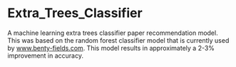 # Extra_Trees_Classifier
A machine learning extra trees classifier paper recommendation model. This was based on the random forest classifier model that is currently used by www.benty-fields.com. This model results in approximately a 2-3% improvement in accuracy.

